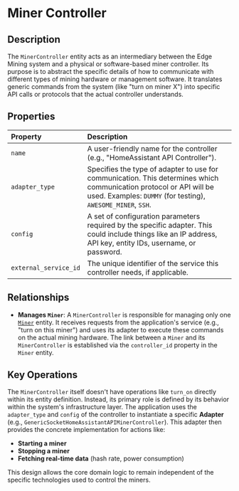 # Miner Controller

## Description

The `MinerController` entity acts as an intermediary between the Edge Mining system and a physical or software-based miner controller. Its purpose is to abstract the specific details of how to communicate with different types of mining hardware or management software. It translates generic commands from the system (like "turn on miner X") into specific API calls or protocols that the actual controller understands.

## Properties

| Property              | Description                                                                                                                                                                        |
| :-------------------- | :--------------------------------------------------------------------------------------------------------------------------------------------------------------------------------- |
| `name`                | A user-friendly name for the controller (e.g., "HomeAssistant API Controller").                                                                                                    |
| `adapter_type`        | Specifies the type of adapter to use for communication. This determines which communication protocol or API will be used. Examples: `DUMMY` (for testing), `AWESOME_MINER`, `SSH`. |
| `config`              | A set of configuration parameters required by the specific adapter. This could include things like an IP address, API key, entity IDs, username, or password.                      |
| `external_service_id` | The unique identifier of the service this controller needs, if applicable.                                                                                                         |

## Relationships

- **Manages `Miner`**: A `MinerController` is responsible for managing only one [`Miner`](miner.md) entity. It receives requests from the application's service (e.g., "turn on this miner") and uses its adapter to execute these commands on the actual mining hardware. The link between a `Miner` and its `MinerController` is established via the `controller_id` property in the `Miner` entity.

## Key Operations

The `MinerController` itself doesn't have operations like `turn_on` directly within its entity definition. Instead, its primary role is defined by its behavior within the system's infrastructure layer. The application uses the `adapter_type` and `config` of the controller to instantiate a specific **Adapter** (e.g., `GenericSocketHomeAssistantAPIMinerController`). This adapter then provides the concrete implementation for actions like:

- **Starting a miner**
- **Stopping a miner**
- **Fetching real-time data** (hash rate, power consumption)

This design allows the core domain logic to remain independent of the specific technologies used to control the miners.

